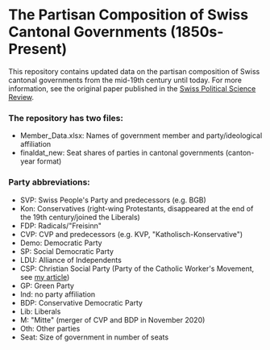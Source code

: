 # The Partisan Composition of Swiss Cantonal Governments (1850s-Present)
This repository contains updated data on the partisan composition of Swiss cantonal governments from the mid-19th century until today. For more information, see the original paper published in the [Swiss Political Science Review](https://doi.org/10.1111/spsr.12329).

### The repository has two files:
  - Member_Data.xlsx: Names of government member and party/ideological affiliation
  - finaldat_new: Seat shares of parties in cantonal governments (canton-year format)

### Party abbreviations:
  - SVP: Swiss People's Party and predecessors (e.g. BGB)
  - Kon: Conservatives (right-wing Protestants, disappeared at the end of the 19th century/joined the Liberals)
  - FDP: Radicals/"Freisinn"
  - CVP: CVP and predecessors (e.g. KVP, "Katholisch-Konservative")
  - Demo: Democratic Party
  - SP: Social Democratic Party
  - LDU: Alliance of Independents
  - CSP: Christian Social Party (Party of the Catholic Worker's Movement, see [my article](https://doi.org/10.1093/ser/mwaa014))
  - GP: Green Party
  - Ind: no party affiliation
  - BDP: Conservative Democratic Party
  - Lib: Liberals
  - M: "Mitte" (merger of CVP and BDP in November 2020)
  - Oth: Other parties
  - Seat: Size of government in number of seats

